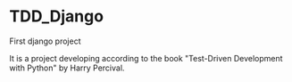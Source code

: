 # TDD_Django
First django project

It is a project developing according to the book 
"Test-Driven Development with Python" by Harry Percival. 
